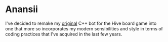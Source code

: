 # Anansii
I've decided to remake my [original](https://www.github.com/pashneal/WaspAI) C++ bot for the Hive board game into one that more so incorporates my modern sensibilities and style in terms of coding practices that I've acquired in the last few years. 
